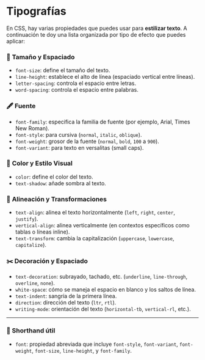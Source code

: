 # Tipografías

En CSS, hay varias propiedades que puedes usar para **estilizar texto**. A continuación te doy una lista organizada por tipo de efecto que puedes aplicar:


### 📏 **Tamaño y Espaciado**
- `font-size`: define el tamaño del texto.
- `line-height`: establece el alto de línea (espaciado vertical entre líneas).
- `letter-spacing`: controla el espacio entre letras.
- `word-spacing`: controla el espacio entre palabras.


### 🖋️ **Fuente**
- `font-family`: especifica la familia de fuente (por ejemplo, Arial, Times New Roman).
- `font-style`: para cursiva (`normal`, `italic`, `oblique`).
- `font-weight`: grosor de la fuente (`normal`, `bold`, `100` a `900`).
- `font-variant`: para texto en versalitas (small caps).


### 🎨 **Color y Estilo Visual**
- `color`: define el color del texto.
- `text-shadow`: añade sombra al texto.


### 📐 **Alineación y Transformaciones**
- `text-align`: alinea el texto horizontalmente (`left`, `right`, `center`, `justify`).
- `vertical-align`: alinea verticalmente (en contextos específicos como tablas o líneas inline).
- `text-transform`: cambia la capitalización (`uppercase`, `lowercase`, `capitalize`).


### ✂️ **Decoración y Espaciado**
- `text-decoration`: subrayado, tachado, etc. (`underline`, `line-through`, `overline`, `none`).
- `white-space`: cómo se maneja el espacio en blanco y los saltos de línea.
- `text-indent`: sangría de la primera línea.
- `direction`: dirección del texto (`ltr`, `rtl`).
- `writing-mode`: orientación del texto (`horizontal-tb`, `vertical-rl`, etc.).

---

### 🧱 Shorthand útil
- `font`: propiedad abreviada que incluye `font-style`, `font-variant`, `font-weight`, `font-size`, `line-height`, y `font-family`.


